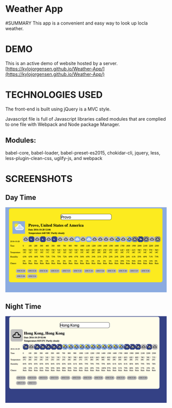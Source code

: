 # Weather App

#SUMMARY
This app is a convenient and easy way to look up locla weather.

# DEMO 
This is an active demo of website hosted by a server.
[https://kylojorgensen.github.io/Weather-App/](https://kylojorgensen.github.io/Weather-App/)

# TECHNOLOGIES USED

The front-end is built using jQuery is a MVC style.

Javascript file is full of Javascript libraries called modules that are complied to one file with Webpack and Node package Manager. 

## Modules:
	
babel-core, babel-loader, babel-preset-es2015, chokidar-cli, jquery, less, less-plugin-clean-css, uglify-js, and webpack

# SCREENSHOTS
## Day Time
![Day Time](https://raw.githubusercontent.com/KyloJorgensen/Weather-App/master/screenshots/Screen%20Shot%202016-10-28%20at%2012.06.11%20PM.png)

## Night Time
![Night Time](https://raw.githubusercontent.com/KyloJorgensen/Weather-App/master/screenshots/Screen%20Shot%202016-10-28%20at%2012.06.34%20PM.png)
